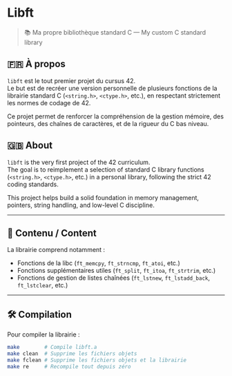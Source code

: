 # Libft

> 📚 Ma propre bibliothèque standard C — My custom C standard library

## 🇫🇷 À propos

`libft` est le tout premier projet du cursus 42.  
Le but est de recréer une version personnelle de plusieurs fonctions de la librairie standard C (`<string.h>`, `<ctype.h>`, etc.), en respectant strictement les normes de codage de 42.

Ce projet permet de renforcer la compréhension de la gestion mémoire, des pointeurs, des chaînes de caractères, et de la rigueur du C bas niveau.

## 🇬🇧 About

`libft` is the very first project of the 42 curriculum.  
The goal is to reimplement a selection of standard C library functions (`<string.h>`, `<ctype.h>`, etc.) in a personal library, following the strict 42 coding standards.

This project helps build a solid foundation in memory management, pointers, string handling, and low-level C discipline.

---

## 🧠 Contenu / Content

La librairie comprend notamment :

- Fonctions de la libc (`ft_memcpy`, `ft_strncmp`, `ft_atoi`, etc.)
- Fonctions supplémentaires utiles (`ft_split`, `ft_itoa`, `ft_strtrim`, etc.)
- Fonctions de gestion de listes chaînées (`ft_lstnew`, `ft_lstadd_back`, `ft_lstclear`, etc.)

---

## 🛠️ Compilation

Pour compiler la librairie :

```bash
make        # Compile libft.a
make clean  # Supprime les fichiers objets
make fclean # Supprime les fichiers objets et la librairie
make re     # Recompile tout depuis zéro